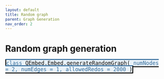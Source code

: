 ```yaml
---
layout: default
title: Random graph
parent: Graph Generation
nav_order: 2
---
```


# Random graph generation

<p style="text-align: left;">
<span style="color: #111111; background-color: #e9f2f9; border-style: solid; border-top-color: #376f9e; border-radius: 0.15em; font-family: Monospace; font-size: 1.2em; height: 200px;">
 	<span style = "color: #376f9e;"> class </span>
	QEmbed.Embed.generateRandomGraph(
	<span style = "color: #376f9e;"> numNodes = 2, numEdges = 1, allowedRedos = 2000 </span>
	)
</span>
</p>
